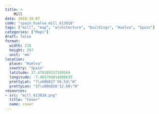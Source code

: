 ```yaml
---
title: > 
    Mill
date: 2018-10-07
code: "spain_huelva_mill_613018"
tags: ["mill", "map", "architecture", "buildings", "Huelva", "Spain"]
categories: ["Maps"]
draft: false
format:
  width: 210
  height: 297
  unit: 'mm'
location:
  place: "Huelva"
  country: "Spain"
  latitude: 37.470189337199564
  longitude: -7.465704014008635
  prettyLat: "7\u00b027'56.53\"W"
  prettyLon: "37\u00b028'12.68\"N"
resources:
- src: "mill_613018.png"
  title: "Cover"
  name: cover
---
```

